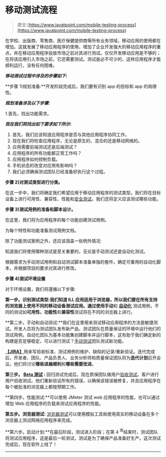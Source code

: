 # 移动测试流程

> 原文:[https://www.javatpoint.com/mobile-testing-process](https://www.javatpoint.com/mobile-testing-process)

在学校、出版商、零售商、医疗保健提供商等所有业务领域，移动应用的使用都在增加。这就发展了移动应用程序的使用，增加了企业开发强大的移动应用程序的重点，并在移动应用程序投放市场之前对其进行测试。仅仅开发移动应用是不够的；在将该应用引入市场之前，它还需要测试。测试是必不可少的，这样应用程序才能顺利运行，没有任何困难。

***移动测试过程中涉及的步骤如下:***

**步骤 1)规划准备:**开发阶段完成后，我们要有识别 app 的目标和 app 的局限性。

***规划准备涉及以下步骤:***

1.首先，找出功能需求。

***现在我们将找出如下要求如下所示:***

1.  首先，我们应该知道应用程序是否与其他应用程序协同工作。
2.  现在我们将检查应用程序，无论是原生的、混合的还是移动网络的。
3.  应用需要前端测试还是后端测试？
4.  应用程序的所有功能都正常工作吗？
5.  应用程序如何控制负载。
6.  手机状态的改变对应用有影响吗？
7.  我们必须确保测试团队已经准备好执行这个过程。

**步骤 2)对测试类型进行分类。**

在这一步中，我们将确定我们希望应用于移动应用程序的测试类型。我们将在目标设备上进行可用性、兼容性、性能和[安全测试](https://www.javatpoint.com/security-testing)。我们还将定义应该测试哪些功能。

**步骤 3)测试用例的准备和脚本设计。**

在这里，我们将为应用程序的每个功能创建测试用例。

为每个特性和功能准备测试用例文档。

除了功能测试案例之外，还应该涵盖一些例外情况:

知道我们将使用哪种测试是至关重要的，无论是手动测试还是自动化测试。

根据需求为手动测试用例和自动测试脚本准备单独的套件。确定可重用的自动化脚本，并根据项目的要求对其进行修改。

**步骤 4)测试环境设置**

对于环境设置，我们将遵循以下步骤:

**第一步。识别测试类型:**我们知道 ILL 应用适用于浏览器，所以我们要在所有支持的浏览器上使用不同的移动设备测试应用。通过使用**手动**和 **[自动化](https://www.javatpoint.com/automation-testing)** 测试用例，不同的测试如**可用性、功能性**和**兼容性**测试将在不同的浏览器上进行。

**第二步。手动和自动测试:**我们在这里用来测试移动应用程序的方法是敏捷测试。开发人员将为测试团队发布新产品，测试团队在质量保证的环境中运行他们的测试用例。自动化团队为基本功能集创建脚本并运行脚本，这有助于我们确定新的构建是否足够稳定，可以进行测试？[手动测试](https://www.javatpoint.com/manual-testing)团队测试新功能。

[**【JIRA】**](https://www.javatpoint.com/jira-tutorial)用来写验收标准、测试用例的维护、缺陷的记录/重新验证。迭代完成后，开发者、团队、产品负责人、业务分析师和质量保证团队将为**迭代计划**召开会议。他们将讨论**哪些进展顺利**和**哪些需要改进**。

**第三步。 [Beta 测试](https://www.javatpoint.com/beta-testing) :** 回归测试完成后，现在质保团队做用户[验收测试](https://www.javatpoint.com/acceptance-testing)。客户进行用户验收测试。他们重新验证所有的错误，以确保该错误被修复，并且应用程序在每个被批准的浏览器上都按预期工作。

**第四步。性能测试:**可以使用 JMeter 测试 web 应用程序的性能，也可以通过增加 Web 应用程序的负载来测试应用程序的性能。

**第五步。浏览器测试:** [浏览器测试](https://www.javatpoint.com/cross-browser-testing-tools)可以使用模拟工具和使用真实的移动设备在多个浏览器上测试网络应用程序来完成。

**第六步。启动计划:**在最后阶段，测试进入阶段；在第 4 <sup>周</sup>结束时，测试团队将测试应用程序，这是最后一轮测试，测试是为了确保产品准备好生产。这次测试完成后，现在软件上线了！

* * *